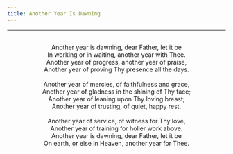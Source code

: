 ```yaml
---
title: Another Year Is Dawning
---
```


---
<center>
<br/>
Another year is dawning, dear Father, let it be<br/>
In working or in waiting, another year with Thee.<br/>
Another year of progress, another year of praise,<br/>
Another year of proving Thy presence all the days.<br/>
<br/>
Another year of mercies, of faithfulness and grace,<br/>
Another year of gladness in the shining of Thy face;<br/>
Another year of leaning upon Thy loving breast;<br/>
Another year of trusting, of quiet, happy rest.<br/>
<br/>
Another year of service, of witness for Thy love,<br/>
Another year of training for holier work above.<br/>
Another year is dawning, dear Father, let it be<br/>
On earth, or else in Heaven, another year for Thee.<br/>

</center>